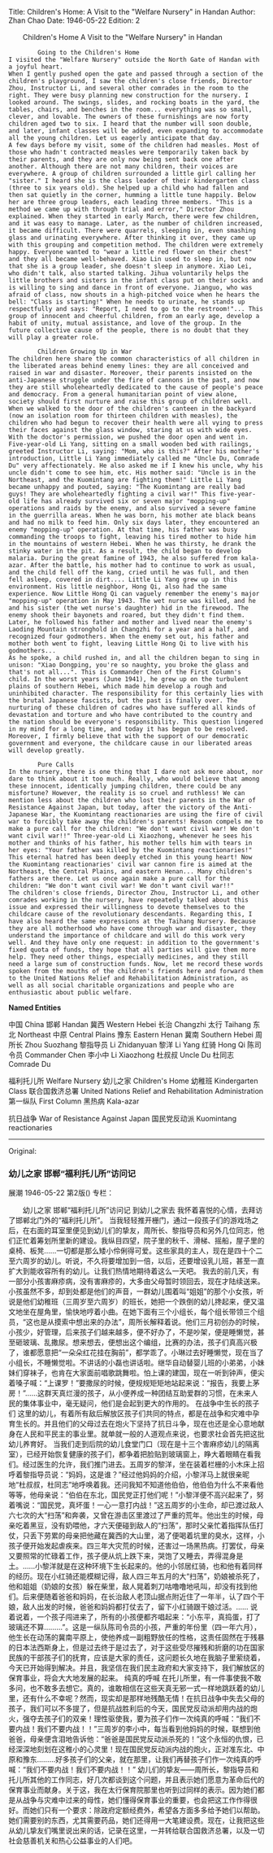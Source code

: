 Title: Children's Home: A Visit to the "Welfare Nursery" in Handan
Author: Zhan Chao
Date: 1946-05-22
Edition: 2

　　Children's Home
    A Visit to the "Welfare Nursery" in Handan

            Going to the Children's Home
    I visited the "Welfare Nursery" outside the North Gate of Handan with a joyful heart.
    When I gently pushed open the gate and passed through a section of the children's playground, I saw the children's close friends, Director Zhou, Instructor Li, and several other comrades in the room to the right. They were busy planning new construction for the nursery. I looked around. The swings, slides, and rocking boats in the yard, the tables, chairs, and benches in the room... everything was so small, clever, and lovable. The owners of these furnishings are now forty children aged two to six. I heard that the number will soon double, and later, infant classes will be added, even expanding to accommodate all the young children. Let us eagerly anticipate that day.
    A few days before my visit, some of the children had measles. Most of those who hadn't contracted measles were temporarily taken back by their parents, and they are only now being sent back one after another. Although there are not many children, their voices are everywhere. A group of children surrounded a little girl calling her "sister." I heard she is the class leader of their kindergarten class (three to six years old). She helped up a child who had fallen and then sat quietly in the corner, humming a little tune happily. Below her are three group leaders, each leading three members. "This is a method we came up with through trial and error," Director Zhou explained. When they started in early March, there were few children, and it was easy to manage. Later, as the number of children increased, it became difficult. There were quarrels, sleeping in, even smashing glass and urinating everywhere. After thinking it over, they came up with this grouping and competition method. The children were extremely happy. Everyone wanted to "wear a little red flower on their chest" and they all became well-behaved. Xiao Lin used to sleep in, but now that she is a group leader, she doesn't sleep in anymore. Xiao Lei, who didn't talk, also started talking. Jihua voluntarily helps the little brothers and sisters in the infant class put on their socks and is willing to sing and dance in front of everyone. Jianguo, who was afraid of class, now shouts in a high-pitched voice when he hears the bell: "Class is starting!" When he needs to urinate, he stands up respectfully and says: "Report, I need to go to the restroom!"... This group of innocent and cheerful children, from an early age, develop a habit of unity, mutual assistance, and love of the group. In the future collective cause of the people, there is no doubt that they will play a greater role.

            Children Growing Up in War
    The children here share the common characteristics of all children in the liberated areas behind enemy lines: they are all conceived and raised in war and disaster. Moreover, their parents insisted on the anti-Japanese struggle under the fire of cannons in the past, and now they are still wholeheartedly dedicated to the cause of people's peace and democracy. From a general humanitarian point of view alone, society should first nurture and raise this group of children well.
    When we walked to the door of the children's canteen in the backyard (now an isolation room for thirteen children with measles), the children who had begun to recover their health were all vying to press their faces against the glass window, staring at us with wide eyes. With the doctor's permission, we pushed the door open and went in. Five-year-old Li Yang, sitting on a small wooden bed with railings, greeted Instructor Li, saying: "Mom, who is this?" After his mother's introduction, Little Li Yang immediately called me "Uncle Du, Comrade Du" very affectionately. He also asked me if I knew his uncle, why his uncle didn't come to see him, etc. His mother said: "Uncle is in the Northeast, and the Kuomintang are fighting them!" Little Li Yang became unhappy and pouted, saying: "The Kuomintang are really bad guys! They are wholeheartedly fighting a civil war!" This five-year-old life has already survived six or seven major "mopping-up" operations and raids by the enemy, and also survived a severe famine in the guerrilla areas. When he was born, his mother ate black beans and had no milk to feed him. Only six days later, they encountered an enemy "mopping-up" operation. At that time, his father was busy commanding the troops to fight, leaving his tired mother to hide him in the mountains of western Hebei. When he was thirsty, he drank the stinky water in the pit. As a result, the child began to develop malaria. During the great famine of 1943, he also suffered from kala-azar. After the battle, his mother had to continue to work as usual, and the child fell off the kang, cried until he was full, and then fell asleep, covered in dirt.... Little Li Yang grew up in this environment. His little neighbor, Hong Qi, also had the same experience. Now Little Hong Qi can vaguely remember the enemy's major "mopping-up" operation in May 1943. The wet nurse was killed, and he and his sister (the wet nurse's daughter) hid in the firewood. The enemy shook their bayonets and roared, but they didn't find them. Later, he followed his father and mother and lived near the enemy's Laoding Mountain stronghold in Changzhi for a year and a half, and recognized four godmothers. When the enemy set out, his father and mother both went to fight, leaving Little Hong Qi to live with his godmothers...
    As he spoke, a child rushed in, and all the children began to sing in unison: "Xiao Dongping, you're so naughty, you broke the glass and that's not all...". This is Commander Chen of the First Column's child. In the worst years (June 1941), he grew up on the turbulent plains of southern Hebei, which made him develop a rough and uninhibited character. The responsibility for this certainly lies with the brutal Japanese fascists, but the past is finally over. The nurturing of these children of cadres who have suffered all kinds of devastation and torture and who have contributed to the country and the nation should be everyone's responsibility. This question lingered in my mind for a long time, and today it has begun to be resolved. Moreover, I firmly believe that with the support of our democratic government and everyone, the childcare cause in our liberated areas will develop greatly.

            Pure Calls
    In the nursery, there is one thing that I dare not ask more about, nor dare to think about it too much. Really, who would believe that among these innocent, identically jumping children, there could be any misfortune? However, the reality is so cruel and ruthless! We can mention less about the children who lost their parents in the War of Resistance Against Japan, but today, after the victory of the Anti-Japanese War, the Kuomintang reactionaries are using the fire of civil war to forcibly take away the children's parents! Reason compels me to make a pure call for the children: "We don't want civil war! We don't want civil war!!" Three-year-old Li Xiaozhong, whenever he sees his mother and thinks of his father, his mother tells him with tears in her eyes: "Your father was killed by the Kuomintang reactionaries!" This eternal hatred has been deeply etched in this young heart! Now the Kuomintang reactionaries' civil war cannon fire is aimed at the Northeast, the Central Plains, and eastern Henan... Many children's fathers are there. Let us once again make a pure call for the children: "We don't want civil war! We don't want civil war!!"
    The children's close friends, Director Zhou, Instructor Li, and other comrades working in the nursery, have repeatedly talked about this issue and expressed their willingness to devote themselves to the childcare cause of the revolutionary descendants. Regarding this, I have also heard the same expressions at the Taihang Nursery. Because they are all motherhood who have come through war and disaster, they understand the importance of childcare and will do this work very well. And they have only one request: in addition to the government's fixed quota of funds, they hope that all parties will give them more help. They need other things, especially medicines, and they still need a large sum of construction funds. Now, let me record these words spoken from the mouths of the children's friends here and forward them to the United Nations Relief and Rehabilitation Administration, as well as all social charitable organizations and people who are enthusiastic about public welfare.


**Named Entities**


中国    China
邯郸    Handan
冀西    Western Hebei
长治    Changzhi
太行    Taihang
东北    Northeast
中原    Central Plains
豫东    Eastern Henan
冀南    Southern Hebei
周所长 Zhou Suozhang
黎指导员 Li Zhidanyuan
黎洋    Li Yang
红骑    Hong Qi
陈司令员 Commander Chen
李小中    Li Xiaozhong
杜叔叔    Uncle Du
杜同志    Comrade Du

福利托儿所  Welfare Nursery
幼儿之家    Children's Home
幼稚班    Kindergarten Class
联合国救济总署  United Nations Relief and Rehabilitation Administration
第一纵队  First Column
黑热病   Kala-azar

抗日战争    War of Resistance Against Japan
国民党反动派 Kuomintang reactionaries



<hr /> 

Original: 


### 幼儿之家  邯郸“福利托儿所”访问记
展潮
1946-05-22
第2版()
专栏：

　　幼儿之家
    邯郸“福利托儿所”访问记
            到幼儿之家去
    我怀着喜悦的心情，去拜访了邯郸北门外的“福利托儿所”。
    当我轻轻推开栅门，通过一段孩子们的游戏场之后，在右面的耳室里便见到幼儿们的挚友，周所长、黎指导员和另外几位同志，他们正忙着筹划所里新的建设。我纵目四望，院子里的秋千、滑梯、摇船，屋子里的桌椅、板凳……一切都是那么矮小伶俐得可爱。这些家具的主人，现在是四十个二至六周岁的幼儿。听说，不久将要增加到一倍，以后，还要增设乳儿班，甚至一直扩大到能收容所有的幼儿。让我们热情地期待着这么一天吧。
    我去的前几天，有一部分小孩害麻疹病，没有害麻疹的，大多由父母暂时领回去，现在才陆续送来。小孩虽然不多，却到处都是他们的声音，一群幼儿围着叫“姐姐”的那个小女孩，听说是他们幼稚班（三周岁至六周岁）的班长，她把一个跌倒的幼儿搀起来，便又温文地坐在屋角里，愉快地哼着小曲。在她下面有三个小组长，每个组长带领三个组员，“这也是从摸索中想出来的办法”，周所长解释着说。他们三月初创办的时候，小孩少，好管理，后来孩子们越来越多，便不好办了，不是吵架，便是睡懒觉，甚至砸玻璃、乱撒尿。想来想去，便想出这个编组，比赛的办法，孩子们真高兴极了，谁都愿意把“一朵朵红花挂在胸前”，都学乖了。小琳过去好睡懒觉，现在当了小组长，不睡懒觉啦。不讲话的小磊也讲话啦。继华自动替婴儿班的小弟弟，小妹妹们穿袜子，也肯在大家面前唱歌跳舞啦。怕上课的建国，现在一听到钟声，便尖着嗓子喊：“上课罗！”要撒尿的时候，便规规矩矩地站起来说：“报告，我要上茅房！”……这群天真烂漫的孩子，从小便养成一种团结互助爱群的习惯，在未来人民的集体事业中，毫无疑问，他们是会起到更大的作用的。
            在战争中生长的孩子们
    这里的幼儿，有着所有敌后解放区孩子们共同的特点，都是在战争和灾难中孕育生长的。并且他们的父母过去在炮火下坚持了抗日斗争，现在也还是全心意地献身在人民和平民主的事业里。就单就一般的人道观点来说，也要求社会首先把这批幼儿养育好。
    当我们走到后院的幼儿食堂门口（现在是十三个害麻疹幼儿的隔离室），已经开始恢复健康的孩子们，都争着把脸贴到玻璃窗上，睁大着眼睛在看我们。经过医生的允许，我们推门进去。五周岁的黎洋，坐在装着栏栅的小木床上招呼着黎指导员说：“妈妈，这是谁？”经过他妈妈的介绍，小黎洋马上就很亲昵地“杜叔叔，杜同志”地呼唤着我。还问我知不知道他伯伯，他伯伯为什么不来看他等等，他母亲说：“伯伯在东北，国民党正打他们呢！”小黎洋便不高兴起来了，努着嘴说：“国民党，真坏蛋！一心一意打内战！”这五周岁的小生命，却已渡过敌人六七次的大“扫荡”和奔袭，又曾在游击区里渡过了严重的荒年。他出生的时候，母亲吃着黑豆，没有奶喂他，才六天便碰到敌人的“扫荡”，那时父亲忙着指挥队伍打仗，只丢下劳累的母亲把他藏在冀西的大山里，渴了便喝着坑里的臭水，这样，小孩子便开始发起虐疾来。四三年大灾荒的时候，还害过一场黑热病。打罢仗，母亲又要照常的忙碌着工作，孩子便从炕上跌下来，哭饱了又睡去，弄得混身是土。……小黎洋就是在这种环境下生长起来的。他的小邻居红骑，也和他有着同样的经历。现在小红骑还能模糊记得，敌人四三年五月的大“扫荡”，奶娘被杀死了，他和姐姐（奶娘的女孩）躲在柴里，敌人晃着刺刀咕噜噜地吼叫，却没有找到他们。后来便随着爸爸和妈妈，在长治敌人老顶山据点附近住了一年半，认了四个干娘，敌人出发的时候，爸爸和妈妈都打仗去了，留下小红骑跟干娘过活。……
    说着说着，一个孩子闯进来了，所有的小孩便都齐唱起来：“小东平，真捣蛋，打了玻璃还不算………”。这是一纵队陈司令员的小孩，严重的年份里（四一年六月），他生长在动荡的冀南平原上，使他养成一副粗野放任的性格，这责任固然在于残暴的日本法西斯身上，但是过去终于是过去了，对于这些受尽摧残和折磨的功在国家民族的干部孩子们的抚育，应该是大家的责任，这问题长久地在我脑子里萦绕着，今天已开始得到解决。并且，我坚信在我们民主政府和大家支持下，我们解放区的保育事业，将会大大地发展的起来。
            纯真的呼喊
    在托儿所里，有一件事使我不敢多问，也不敢多去想它。真的，谁敢相信在这些天真无邪一式一样地跳跃着的幼儿里，还有什么不幸呢？然而，现实却是那样地残酷无情！在抗日战争中失去父母的孩子，我们可以不多提了，但是抗战胜利后的今天，国民党反动派却用内战的炮火，强夺去孩子们的双亲！理性驱使我，要为孩子们作一次纯真的呼喊：“我们不要内战！我们不要内战！！”三周岁的李小中，每当看到他妈妈的时候，联想到他爸爸，母亲便含泪地告诉他：“爸爸是国民党反动派杀死的！”这个永恒的仇恨，已经深深地刻划在这稚小的心灵里！现在国民党反动派内战的炮火，正对准东北、中原和豫东………好多孩子们的父亲，就在那里，让我们再替孩子们作一次纯真的呼喊：“我们不要内战！我们不要内战！！”
    幼儿们的挚友——周所长，黎指导员和托儿所其他的工作同志，好几次都谈到这个问题，并且表示她们愿意为革命后代的保育事业而献身。关于这，我在太行保育院那里也听到过同样的表示。因为她们都是从战争与灾难中过来的母性，她们懂得保育事业的重要，也会把这工作作得很好。而她们只有一个要求：除政府定额经费外，希望各方面多多给予她们以帮助。她们需要别的东西，尤其需要药品，她们还得用一大笔建设费。现在，让我把这些从幼儿挚友们嘴里说出来的话，记录在这里，一并转给联合国救济总署，以及一切社会慈善机关和热心公益事业的人们吧。
